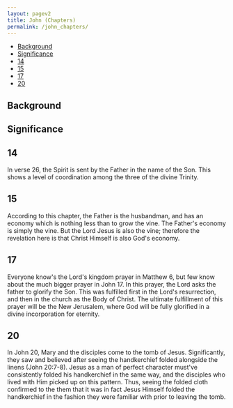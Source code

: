 ```yaml
---
layout: pagev2
title: John (Chapters)
permalink: /john_chapters/
---
```

- [Background](#background)
- [Significance](#significance)
- [14](#14)
- [15](#15)
- [17](#17)
- [20](#20)

## Background

## Significance

## 14

In verse 26, the Spirit is sent by the Father in the name of the Son. This shows a level of coordination among the three of the divine Trinity.

## 15

According to this chapter, the Father is the husbandman, and has an economy which is nothing less than to grow the vine. The Father's economy is simply the vine. But the Lord Jesus is also the vine; therefore the revelation here is that Christ Himself is also God's economy.

## 17

Everyone know's the Lord's kingdom prayer in Matthew 6, but few know about the much bigger prayer in John 17. In this prayer, the Lord asks the father to glorify the Son. This was fulfilled first in the Lord's resurrection, and then in the church as the Body of Christ. The ultimate fulfillment of this prayer will be the New Jerusalem, where God will be fully glorified in a divine incorporation for eternity.

## 20

In John 20, Mary and the disciples come to the tomb of Jesus. Significantly, they saw and believed after seeing the handkerchief folded alongside the linens (John 20:7-8). Jesus as a man of perfect character must've consistently folded his handkerchief in the same way, and the disciples who lived with Him picked up on this pattern. Thus, seeing the folded cloth confirmed to the them that it was in fact Jesus Himself folded the handkerchief in the fashion they were familiar with prior to leaving the tomb. 
